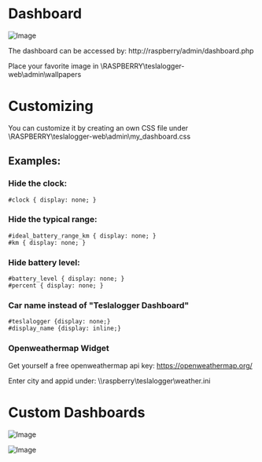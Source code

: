 # Dashboard

![Image](https://raw.githubusercontent.com/bassmaster187/TeslaLogger/master/TeslaLogger/screenshots/Dashboard.PNG)

The dashboard can be accessed by: http://raspberry/admin/dashboard.php 

Place your favorite image in \\RASPBERRY\teslalogger-web\admin\wallpapers

# Customizing
You can customize it by creating an own CSS file under \\RASPBERRY\teslalogger-web\admin\my_dashboard.css

## Examples:

### Hide the clock:
```
#clock { display: none; }
```

### Hide the typical range:
```
#ideal_battery_range_km { display: none; }
#km { display: none; }
```


### Hide battery level:
```
#battery_level { display: none; }
#percent { display: none; }
```

### Car name instead of "Teslalogger Dashboard"
```
#teslalogger {display: none;}
#display_name {display: inline;}
```

### Openweathermap Widget
Get yourself a free openweathermap api key: https://openweathermap.org/

Enter city and appid under: \\\raspberry\teslalogger\weather.ini

# Custom Dashboards

![Image](https://raw.githubusercontent.com/bassmaster187/TeslaLogger/master/TeslaLogger/screenshots/Teslalogger-Custom-Dashboard.jpg)

![Image](https://raw.githubusercontent.com/bassmaster187/TeslaLogger/master/TeslaLogger/screenshots/Teslalogger-Custom-Dashboard-2.jpg)
